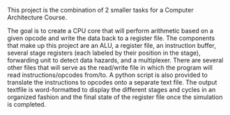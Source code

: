 This project is the combination of 2 smaller tasks for a Computer Architecture Course.

The goal is to create a CPU core that will perform arithmetic based on a given opcode and write the data back to a register file.
The components that make up this project are an ALU, a register file, an instruction buffer, several stage registers (each labeled by their position in the stage), forwarding unit to detect data hazards, and a multiplexer.
There are several other files that will serve as the read/write file in which the program will read instructions/opcodes from/to. 
A python script is also provided to translate the instructions to opcodes onto a separate text file.
The output textfile is word-formatted to display the different stages and cycles in an organized fashion and the final state of the register file once the simulation is completed.
